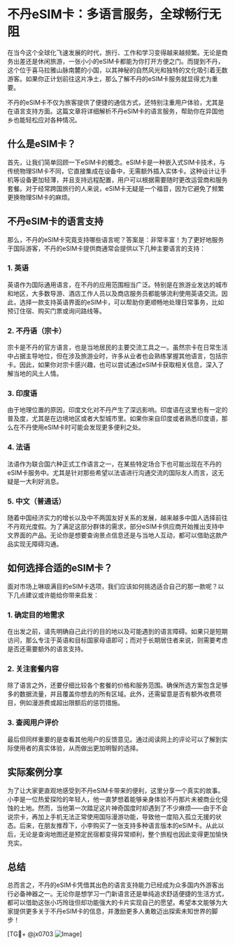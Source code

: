 # 不丹eSIM卡：多语言服务，全球畅行无阻

在当今这个全球化飞速发展的时代，旅行、工作和学习变得越来越频繁。无论是商务出差还是休闲旅游，一张小小的eSIM卡都能为你打开方便之门。而提到不丹，这个位于喜马拉雅山脉南麓的小国，以其神秘的自然风光和独特的文化吸引着无数游客。如果你正计划前往这片净土，那么了解不丹的eSIM卡服务就显得尤为重要。

不丹的eSIM卡不仅为旅客提供了便捷的通信方式，还特别注重用户体验，尤其是在语言支持方面。这篇文章将详细解析不丹eSIM卡的语言服务，帮助你在异国他乡也能轻松应对各种情况。

## 什么是eSIM卡？

首先，让我们简单回顾一下eSIM卡的概念。eSIM卡是一种嵌入式SIM卡技术，与传统物理SIM卡不同，它直接集成在设备中，无需额外插入实体卡。这种设计让手机等设备更加轻薄，并且支持远程配置，用户可以根据需要随时更改运营商和服务套餐。对于经常跨国旅行的人来说，eSIM卡无疑是一个福音，因为它避免了频繁更换物理SIM卡的麻烦。

## 不丹eSIM卡的语言支持

那么，不丹的eSIM卡究竟支持哪些语言呢？答案是：非常丰富！为了更好地服务于国际游客，不丹的eSIM卡提供商通常会提供以下几种主要语言的支持：

### 1. 英语
英语作为国际通用语言，在不丹的应用范围相当广泛。特别是在旅游业发达的城市和地区，大多数导游、酒店工作人员以及商店服务员都能够流利使用英语交流。因此，选择一款支持英语界面的eSIM卡，可以帮助你更顺畅地处理日常事务，比如预订住宿、购买门票或询问路线等。

### 2. 不丹语（宗卡）
宗卡是不丹的官方语言，也是当地居民的主要交流工具之一。虽然宗卡在日常生活中占据主导地位，但在涉及旅游业时，许多从业者也会熟练掌握其他语言，包括宗卡。因此，如果你对宗卡感兴趣，也可以尝试通过eSIM卡获取相关信息，深入了解当地的风土人情。

### 3. 印度语
由于地理位置的原因，印度文化对不丹产生了深远影响。印度语在这里也有一定的普及度，尤其是在边境地区或者大型城市里。如果你来自印度或者熟悉印度语，那么在不丹使用eSIM卡时可能会发现更多便利之处。

### 4. 法语
法语作为联合国六种正式工作语言之一，在某些特定场合下也可能出现在不丹的eSIM卡服务中。尤其是针对那些希望以法语进行沟通交流的国际友人而言，这无疑是一大利好消息。

### 5. 中文（普通话）
随着中国经济实力的增长以及中不两国友好关系的发展，越来越多中国人选择前往不丹观光度假。为了满足这部分群体的需求，部分eSIM卡供应商开始推出支持中文界面的产品。无论你是想要查询景点信息还是与当地人互动，都可以借助这款产品实现无障碍沟通。

## 如何选择合适的eSIM卡？

面对市场上琳琅满目的eSIM卡选项，我们应该如何挑选适合自己的那一款呢？以下几点建议或许能给你带来启发：

### 1. 确定目的地需求
在出发之前，请先明确自己此行的目的地以及可能遇到的语言障碍。如果只是短期访问，那么专注于英语和目标国家母语即可；而对于长期居住者来说，则需要考虑是否还需要额外的语言支持。

### 2. 关注套餐内容
除了语言之外，还要仔细比较各个套餐的价格和服务范围。确保所选方案包含足够多的数据流量，并且覆盖你想去的所有区域。此外，还需留意是否有额外收费项目，例如漫游费或超出限额后的惩罚措施。

### 3. 查阅用户评价
最后但同样重要的是查看其他用户的反馈意见。通过阅读网上的评论可以了解到实际使用者的真实体验，从而做出更加明智的选择。

## 实际案例分享

为了让大家更直观地感受到不丹eSIM卡带来的便利，这里分享一个真实的故事。小李是一位热爱探险的年轻人，他一直梦想着能够亲身体验不丹那片未被商业化侵蚀的土地。然而，当他第一次踏足这片神奇国度时却遇到了不少麻烦——由于不会说宗卡，再加上手机无法正常使用国际漫游功能，导致他一度陷入孤立无援的状态。后来，在朋友推荐下，小李购买了一张支持多种语言版本的eSIM卡。从此以后，无论是查询地图还是预定民宿都变得异常顺利，整个旅程也因此变得更加愉快充实。

## 总结

总而言之，不丹的eSIM卡凭借其出色的语言支持能力已经成为众多国内外游客出行必备神器之一。无论你是想学习一门新语言还是单纯追求舒适便捷的生活方式，都可以借助这张小巧玲珑但却功能强大的卡片实现自己的愿望。希望本文能够为大家提供更多关于不丹eSIM卡的信息，并激励更多人勇敢迈出探索未知世界的脚步！

[TG💪+ @jx0703 ![Image](https://github.com/user-attachments/assets/dbca1d08-cadb-493c-b0ec-ad6f7a83f270)]